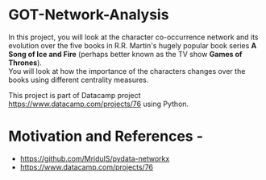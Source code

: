 # GOT-Network-Analysis
 
In this project, you will look at the character co-occurrence network and its evolution over the five books in R.R. Martin's hugely popular book series **A Song of Ice and Fire** (perhaps better known as the TV show **Games of Thrones**). 
<br />
You will look at how the importance of the characters changes over the books using different centrality measures.

This project is part of Datacamp project https://www.datacamp.com/projects/76 using Python. 


# Motivation and References -
* https://github.com/MridulS/pydata-networkx
* https://www.datacamp.com/projects/76
